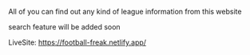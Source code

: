 All of you can find out any kind of league information from this website

search feature will be added soon

LiveSite: https://football-freak.netlify.app/
